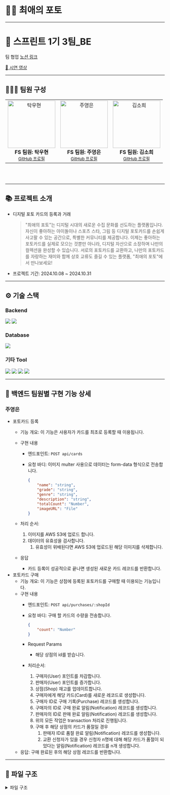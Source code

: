 # 📸💕 최애의 포토

---

# **👥 스프린트 1기 3팀_BE**

팀 협업 [노션 링크](https://bubble-city-3ac.notion.site/45d0984c93d146ebad41f9d4c835a0eb?v=d38586371d5d47e8bba3ee1ec029b278&pvs=4)

[🎥 시연 영상](https://drive.google.com/file/d/1Tm46eMQ_Woq-zwY9syITu1ZSH-vohZyG/view?usp=drive_link)

---

## **👨‍👩‍👧 팀원 구성**
<div align="center">
  <table height="250px" width="100%">
    <tbody>
      <tr>
        <td align="center">
          <img src="https://github.com/user-attachments/assets/866cb1b5-a8d5-4a3c-ab6e-00b1356f8cf1" width="150px;" alt="탁우현"/><br />
          <b>FS 팀원: 탁우현</b><br />
          <sub><a href="https://github.com/WooHyunTak">GitHub 프로필</a></sub>
        </td>
        <td align="center">
          <img src="https://github.com/user-attachments/assets/56e6f1e8-955f-451d-b68e-f68011bba6c2" width="150px;" alt="주영은"/><br />
          <b>FS 팀원: 주영은</b><br />
          <sub><a href="https://github.com/juyeongeun">GitHub 프로필</a></sub>
        </td>
        <td align="center">
          <img src="https://github.com/user-attachments/assets/f2225266-aa8d-470a-ac16-abfea32c1e43" width="150px;" alt="김소희"/><br />
          <b>FS 팀원: 김소희</b><br />
          <sub><a href="https://github.com/Im-amberIm">GitHub 프로필</a></sub>
        </td>
      </tr>
    </tbody>
  </table>
</div>


---

## **📚 프로젝트 소개**

- 디지털 포토 카드의 등록과 거래
    
    > "최애의 포토"는 디지털 시대의 새로운 수집 문화를 선도하는 플랫폼입니다. 자신이 좋아하는 아이돌이나 스포츠 스타, 그림 등 디지털 포토카드를 손쉽게 사고팔 수 있는 공간으로, 특별한 커뮤니티를 제공합니다. 이제는 좋아하는 포토카드를 실제로 모으는 것뿐만 아니라, 디지털 자산으로 소장하며 나만의 컬렉션을 완성할 수 있습니다. 서로의 포토카드를 교환하고, 나만의 포토카드를 자랑하는 재미와 함께 상호 교류도 즐길 수 있는 플랫폼, "최애의 포토"에서 만나보세요!
    > 
- 프로젝트 기간: 2024.10.08 ~ 2024.10.31

---

## **⚙ 기술 스택**

### Backend

<img src="https://img.shields.io/badge/express-000000?style=for-the-badge&logo=express&logoColor=white"> <img src="https://img.shields.io/badge/PrismaORM-2D3748?style=for-the-badge&logo=Prisma&logoColor=white">

### Database

<img src="https://img.shields.io/badge/PostgreSQL-4169E1?style=for-the-badge&logo=PostgreSQL&logoColor=white">

### 기타 Tool

<img src="https://img.shields.io/badge/github-181717?style=for-the-badge&logo=github&logoColor=white"> <img src="https://img.shields.io/badge/discord-5865F2?style=for-the-badge&logo=discord&logoColor=white"> <img src="https://img.shields.io/badge/Zoom-0B5CFF?style=for-the-badge&logo=zoom&logoColor=white"> <img src="https://img.shields.io/badge/notion-000000?style=for-the-badge&logo=notion&logoColor=white">

---

## **📌 백엔드 팀원별 구현 기능 상세**

### 주영은

- 포토카드 등록
    - 기능 개요: 이 기능은 사용자가 카드를 최초로 등록할 때 이용됩니다.
    - 구현 내용
        - 엔드포인트: `POST api/cards`
        - 요청 바디: 이미지 multer 사용으로 데이터는 form-data 형식으로 전송합니다.
            
            ```json
            {
            	"name": "string",
            	"grade": "string",
            	"genre": "string",
            	"description": "string",
            	"totalCount": "Number",
            	"imageURL": "File"
            }
            ```
            
    - 처리 순서:
        1. 이미지를 AWS S3에 업로드 합니다.
        2. 데이터의 유효성을 검사합니다.
            1. 유효성이 위배된다면 AWS S3에 업로드된 해당 이미지를 삭제합니다.
    - 응답
        - 카드 등록이 성공적으로 끝나면 생성된 새로운 카드 레코드를 반환합니다.
- 포토카드 구매
    - 기능 개요: 이 기능은 상점에 등록된 포토카드를 구매할 때 이용되는 기능입니다.
    - 구현 내용
        - 엔드포인트: `POST api/purchases/:shopId`
        - 요청 바디: 구매 할 카드의 수량을 전송합니다.
            
            ```json
            {
            	"count": "Number"
            }
            ```
            
        - Request Params
            - 해당 상점의 id를 받습니다.
        - 처리순서:
            1. 구매자(User) 포인트를 차감합니다.
            2. 판매자(User) 포인트를 증가합니다.
            3. 상점(Shop) 재고를 업데이트합니다.
            4. 구매자에게 해당 카드(Card)를 새로운 레코드로 생성합니다.
            5. 구매자 ID로 구매 기록(Purchase) 레코드를 생성합니다.
            6. 구매자의 ID로 구매 완료 알림(Notification) 레코드를 생성합니다.
            7. 판매자의 ID로 판매 완료 알림(Notification) 레코드를 생성합니다.
            8. 위의 모든 작업은 transaction 처리로 진행됩니다.
            9. 구매 후 해당 상점의 카드가 품절일 경우
                1. 판매자 ID로 품절 완료 알림(Notification) 레코드를 생성합니다.
                2. 교환 신청자가 있을 경우 신청자 n명에 대해 해당 카드가 품절이 되었다는 알림(Notification) 레코드를 n개 생성합니다.
    - 응답: 구매 완료된 후의 해당 상점 레코드를 반환합니다.

---

## 📁 파일 구조
<details>
  <summary>파일 구조</summary>
<pre>
├─ app.js
├─ config
│  ├─ cookiesConfig.js
│  └─ passportConfig.js
├─ controllers
│  ├─ cardController.js
│  ├─ exchangeController.js
│  ├─ notificationController.js
│  ├─ pointController.js
│  ├─ purchaseController.js
│  ├─ shopController.js
│  └─ userController.js
├─ env.js
├─ middlewares
│  ├─ card
│  │  ├─ cardValidation.js
│  │  └─ imageUpload.js
│  ├─ error
│  │  └─ errorHandler.js
│  ├─ exchange
│  │  └─ exchangeValidation.js
│  ├─ passport
│  │  └─ jwtToken.js
│  ├─ shop
│  │  └─ shopValidation.js
│  └─ users
│     ├─ authUser.js
│     └─ userValidation.js
├─ package-lock.json
├─ package.json
├─ prisma
│  ├─ mockData.js
│  ├─ schema.prisma
│  └─ seed.js
├─ repositorys
│  ├─ cardRepository.js
│  ├─ exchangeRepository.js
│  ├─ notificationRepository.js
│  ├─ pointRepository.js
│  ├─ purchaseRepository.js
│  ├─ shopRepository.js
│  └─ userRepository.js
├─ services
│  ├─ cardService.js
│  ├─ exchangeService.js
│  ├─ notificationService.js
│  ├─ pointService.js
│  ├─ purchaseService.js
│  ├─ shopService.js
│  └─ userService.js
└─ utils
   ├─ error
   │  └─ asyncHandle.js
   ├─ notification
   │  └─ createByType.js
   ├─ prismaClient.js
   └─ random
      └─ random.js
</pre>
</details>
